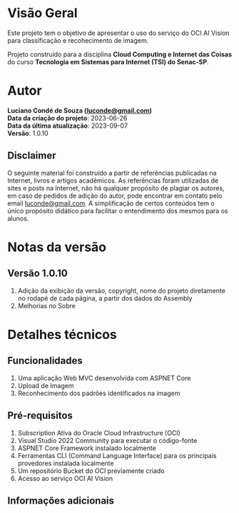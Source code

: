 # Visão Geral
Este projeto tem o objetivo de apresentar o uso do serviço do OCI AI Vision para classificação e recohecimento de imagem. 

Projeto construído para a disciplina **Cloud Computing e Internet das Coisas** do curso **Tecnologia em Sistemas para Internet (TSI) do Senac-SP**.

# Autor
**Luciano Condé de Souza (luconde@gmail.com)**  
**Data da criação do projeto**: 2023-06-26  
**Data da última atualização**: 2023-09-07  
**Versão**: 1.0.10

## Disclaimer
O seguinte material foi construído a partir de referências publicadas na Internet, livros e artigos acadêmicos. As referências foram utilizadas de sites e posts na Internet, não há qualquer propósito de plagiar os autores, em caso de pedidos de adição do autor, pode encontrar em contato pelo email luconde@gmail.com. A simplificação de certos conteúdos tem o único propósito didático para facilitar o entendimento dos mesmos para os alunos.

# Notas da versão 
## Versão 1.0.10
1. Adição da exibição da versão, copyright, nome do projeto diretamente no rodapé de cada página, a partir dos dados do Assembly
2. Melhorias no Sobre

# Detalhes técnicos

## Funcionalidades
1. Uma aplicação Web MVC desenvolvida com ASPNET Core
2. Upload de Imagem
3. Reconhecimento dos padrões identificados na imagem

## Pré-requisitos
1. Subscription Ativa do  Oracle Cloud Infrastructure (OCI)
3. Visual Studio 2022 Community para executar o código-fonte
4. ASPNET Core Framework instalado localmente
5. Ferramentas CLI (Command Language Interface) para os principais provedores instalada localmente
6. Um repositório Bucket do OCI previamente criado
7. Acesso ao serviço OCI AI Vision

## Informações adicionais